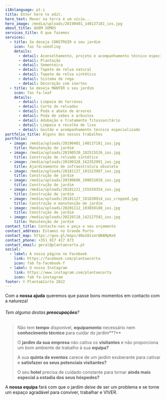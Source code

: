 ```yaml
---
i18nlanguage: pt-i
title: Enter here to edit.
hero_text: Mexer na terra é um vício...
hero_image: /media/uploads/20190401_140137181_ios.jpg
about_title: QUEM SOMOS
services_title: O que fazemos
services:
  - title: Se deseja CONSTRUIR o seu jardim
    icon: fas fa-seedling
    details:
      - detail: Aconselhamento, projeto e acompanhamento técnico especializado
      - detail: Plantação
      - detail: Sementeira
      - detail: Tapete de relva natural
      - detail: Tapete de relva sintético
      - detail: Sistema de rega
      - detail: Decoração com inertes
  - title: Se deseja MANTER o seu jardim
    icon: fas fa-leaf
    details:
      - detail: Limpeza de terrenos
      - detail: Corte de relvados
      - detail: Poda e abate de árvores
      - detail: Poda de sebes e arbustos
      - detail: Adubação e tratamento fitossanitário
      - detail: Limpeza e recolha de lixo
      - detail: Gestão e acompanhamento técnico especializado
portfolio_title: Alguns dos nossos trabalhos
portfolio:
  - image: /media/uploads/20190401_140137181_ios.jpg
    title: Manutenção de jardim
  - image: /media/uploads/20190520_102515526_ios.jpg
    title: Construção de relvado sintético
  - image: /media/uploads/20190328_162352991_ios.jpg
    title: Ajardinamento de infraestrutura obsoleta
  - image: /media/uploads/20181127_101523987_ios.jpg
    title: Construção de jardim
  - image: /media/uploads/20190606_100031018_ios.jpg
    title: Construção de jardim
  - image: /media/uploads/20181221_155559354_ios.jpg
    title: Construção de jardim
  - image: /media/uploads/20181127_101830914_ios_cropped.jpg
    title: Construção e manutenção de jardim
  - image: /media/uploads/20201112_103850180_ios.jpg
    title: Construção de jardim
  - image: /media/uploads/20220118_142127592_ios.jpg
    title: Manutenção de jardim
contact_title: Contacte-nos e peça o seu orçamento
contact_address: Estamos no Grande Porto
contact_map: https://goo.gl/maps/4Na181imrQNAMpNx6
contact_phone: +351 917 417 873
contact_email: geral@plantaecorta.pt
social:
  - label: A nossa página no Facebook
    link: https://facebook.com/plantaecorta
    icon: fab fa-facebook-f
  - label: O nosso Instagram
    link: https://www.instagram.com/plantaecorta
    icon: fab fa-instagram
footer: © Planta&Corta 2022
---
```

Com a **nossa ajuda** queremos que passe bons momentos em contacto com a natureza!



###### Tem alguma destas **preocupações**? 

> Não tem **tempo** disponível, **equipamento** necessário nem **conhecimento técnico** para cuidar do jardim**?**
>
> O **jardim da sua empresa** não cativa os **visitantes** e não proporciona um bom ambiente de trabalho à sua **equipa?**
>
> A sua **quinta de eventos** carece de um jardim exuberante para cativar e **satisfazer os seus potenciais visitantes?**
>
> O seu **hotel** precisa de cuidado constante para tornar **ainda mais especial a estadia dos seus hóspedes?**



A **nossa equipa** fará com que o jardim deixe de ser um problema e se torne um espaço agradável para conviver, trabalhar e VIVER.